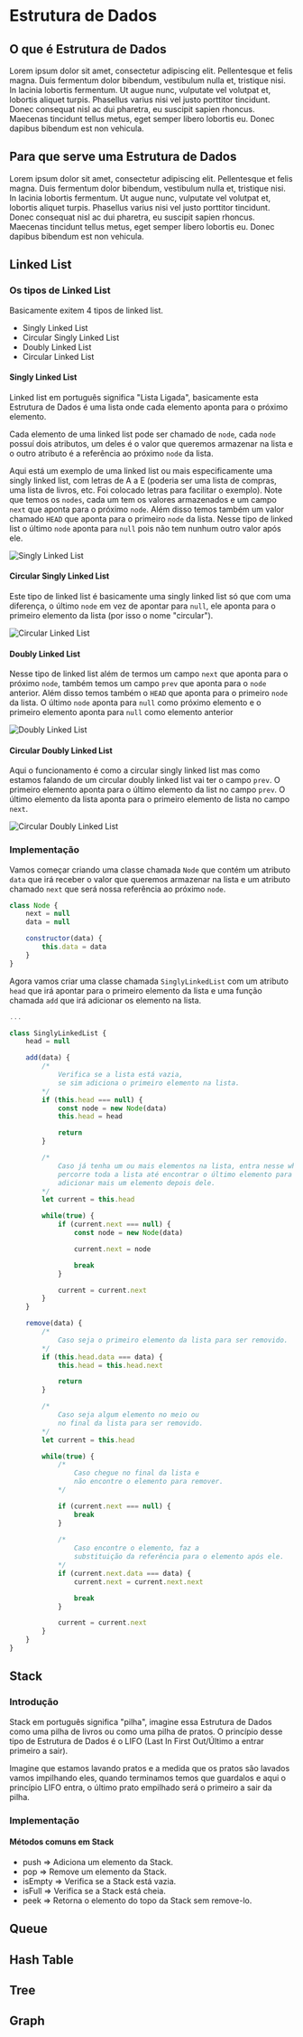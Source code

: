 # Estrutura de Dados

## O que é Estrutura de Dados

Lorem ipsum dolor sit amet, consectetur adipiscing elit. Pellentesque et felis magna. Duis fermentum dolor bibendum, vestibulum nulla et, tristique nisi. In lacinia lobortis fermentum. Ut augue nunc, vulputate vel volutpat et, lobortis aliquet turpis. Phasellus varius nisi vel justo porttitor tincidunt. Donec consequat nisl ac dui pharetra, eu suscipit sapien rhoncus. Maecenas tincidunt tellus metus, eget semper libero lobortis eu. Donec dapibus bibendum est non vehicula.

## Para que serve uma Estrutura de Dados
Lorem ipsum dolor sit amet, consectetur adipiscing elit. Pellentesque et felis magna. Duis fermentum dolor bibendum, vestibulum nulla et, tristique nisi. In lacinia lobortis fermentum. Ut augue nunc, vulputate vel volutpat et, lobortis aliquet turpis. Phasellus varius nisi vel justo porttitor tincidunt. Donec consequat nisl ac dui pharetra, eu suscipit sapien rhoncus. Maecenas tincidunt tellus metus, eget semper libero lobortis eu. Donec dapibus bibendum est non vehicula.

## Linked List
### Os tipos de Linked List 

Basicamente exitem 4 tipos de linked list.
* Singly Linked List
* Circular Singly Linked List
* Doubly Linked List
* Circular Linked List

#### Singly Linked List

Linked list em português significa "Lista Ligada", basicamente esta Estrutura de Dados é uma lista onde cada elemento aponta para o próximo elemento.

Cada elemento de uma linked list pode ser chamado de `node`, cada `node` possuí dois atributos, um deles é o valor que queremos armazenar na lista e o outro atributo é a referência ao próximo `node` da lista.

Aqui está um exemplo de uma linked list ou mais especificamente uma singly linked list, com letras de A a E (poderia ser uma lista de compras, uma lista de livros, etc. Foi colocado letras para facilitar o exemplo). Note que temos os `nodes`, cada um tem os valores armazenados e um campo `next` que aponta para o próximo `node`. Além disso temos também um valor chamado `HEAD` que aponta para o primeiro `node` da lista. Nesse tipo de linked list o último `node` aponta para `null` pois não tem nunhum outro valor após ele.

![Singly Linked List](./singly-linked-list.svg "Singly Linked List")

#### Circular Singly Linked List
Este tipo de linked list é basicamente uma singly linked list só que com uma diferença, o último `node` em vez de apontar para `null`, ele aponta para o primeiro elemento da lista (por isso o nome "circular").

![Circular Linked List](./circular-singly-linked-list.svg "Circular Linked List")

#### Doubly Linked List

Nesse tipo de linked list além de termos um campo `next` que aponta para o próximo `node`, também temos um campo `prev` que aponta para o `node` anterior. Além disso temos também o `HEAD` que aponta para o primeiro `node` da lista. O último `node` aponta para `null` como próximo elemento e o primeiro elemento aponta para `null` como elemento anterior

![Doubly Linked List](./doubly-linked-list.svg "Doubly Linked List")

#### Circular Doubly Linked List
Aqui o funcionamento é como a circular singly linked list mas como estamos falando de um circular doubly linked list vai ter o campo `prev`. O primeiro elemento aponta para o último elemento da list no campo `prev`. O último elemento da lista aponta para o primeiro elemento de lista no campo `next`.

![Circular Doubly Linked List](./circular-doubly-linked-list.svg "Circular Doubly Linked List")

### Implementação 
Vamos começar criando uma classe chamada `Node` que contém um atributo `data` que irá receber o valor que queremos armazenar na lista e um atributo chamado `next` que será nossa referência ao próximo `node`.

``` javascript
class Node {
    next = null
    data = null

    constructor(data) {
        this.data = data 
    }
}

```
Agora vamos criar uma classe chamada `SinglyLinkedList` com um atributo `head` que irá apontar para o primeiro elemento da lista e uma função chamada `add` que irá adicionar os elemento na lista.

``` javascript
...

class SinglyLinkedList {
    head = null

    add(data) {
        /*
            Verifica se a lista está vazia,
            se sim adiciona o primeiro elemento na lista.
        */
        if (this.head === null) {
            const node = new Node(data)  
            this.head = head

            return
        } 

        /*
            Caso já tenha um ou mais elementos na lista, entra nesse while e
            percorre toda a lista até encontrar o último elemento para poder
            adicionar mais um elemento depois dele.
        */
        let current = this.head

        while(true) {
            if (current.next === null) {
                const node = new Node(data)

                current.next = node

                break
            }

            current = current.next
        }
    }

    remove(data) {
        /*
            Caso seja o primeiro elemento da lista para ser removido.
        */
        if (this.head.data === data) {
            this.head = this.head.next

            return
        }

        /*
            Caso seja algum elemento no meio ou
            no final da lista para ser removido.
        */
        let current = this.head

        while(true) {
            /*
                Caso chegue no final da lista e 
                não encontre o elemento para remover.
            */

            if (current.next === null) {
                break
            }
            
            /*
                Caso encontre o elemento, faz a 
                substituição da referência para o elemento após ele.
            */
            if (current.next.data === data) {
                current.next = current.next.next

                break
            }

            current = current.next
        }
    }
}

```

## Stack
### Introdução
Stack em português significa "pilha", imagine essa Estrutura de Dados como uma pilha de livros ou como uma pilha de pratos. O princípio desse tipo de Estrutura de Dados é o LIFO (Last In First Out/Último a entrar primeiro a sair).

Imagine que estamos lavando pratos e a medida que os pratos são lavados vamos impilhando eles, quando terminamos temos que guardalos e aqui o princípio LIFO entra, o último prato empilhado será o primeiro a sair da pilha.

### Implementação
#### Métodos comuns em Stack
* push => Adiciona um elemento da Stack.
* pop => Remove um elemento da Stack.
* isEmpty => Verifica se a Stack está vazia.
* isFull => Verifica se a Stack está cheia.
* peek => Retorna o elemento do topo da Stack sem remove-lo.

## Queue
## Hash Table
## Tree
## Graph
